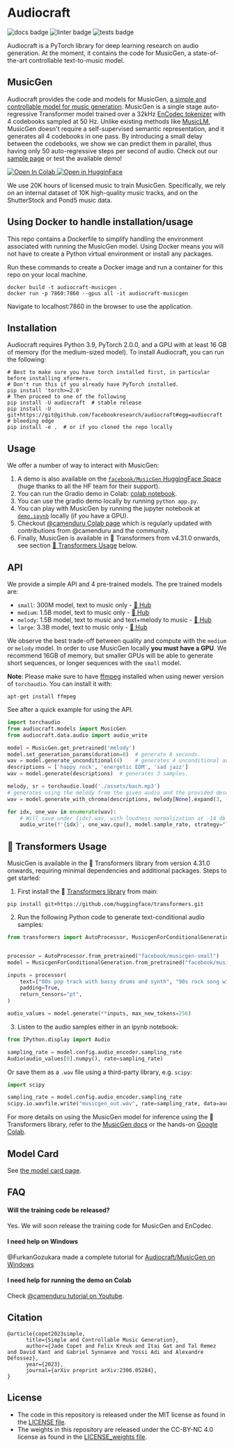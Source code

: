 # Audiocraft
![docs badge](https://github.com/facebookresearch/audiocraft/workflows/audiocraft_docs/badge.svg)
![linter badge](https://github.com/facebookresearch/audiocraft/workflows/audiocraft_linter/badge.svg)
![tests badge](https://github.com/facebookresearch/audiocraft/workflows/audiocraft_tests/badge.svg)

Audiocraft is a PyTorch library for deep learning research on audio generation. At the moment, it contains the code for MusicGen, a state-of-the-art controllable text-to-music model.

## MusicGen

Audiocraft provides the code and models for MusicGen, [a simple and controllable model for music generation][arxiv]. MusicGen is a single stage auto-regressive
Transformer model trained over a 32kHz <a href="https://github.com/facebookresearch/encodec">EnCodec tokenizer</a> with 4 codebooks sampled at 50 Hz. Unlike existing methods like [MusicLM](https://arxiv.org/abs/2301.11325), MusicGen doesn't require a self-supervised semantic representation, and it generates
all 4 codebooks in one pass. By introducing a small delay between the codebooks, we show we can predict
them in parallel, thus having only 50 auto-regressive steps per second of audio.
Check out our [sample page][musicgen_samples] or test the available demo!

<a target="_blank" href="https://colab.research.google.com/drive/1-Xe9NCdIs2sCUbiSmwHXozK6AAhMm7_i?usp=sharing">
  <img src="https://colab.research.google.com/assets/colab-badge.svg" alt="Open In Colab"/>
</a>
<a target="_blank" href="https://huggingface.co/spaces/facebook/MusicGen">
  <img src="https://huggingface.co/datasets/huggingface/badges/raw/main/open-in-hf-spaces-sm.svg" alt="Open in HugginFace"/>
</a>
<br>

We use 20K hours of licensed music to train MusicGen. Specifically, we rely on an internal dataset of 10K high-quality music tracks, and on the ShutterStock and Pond5 music data.

## Using Docker to handle installation/usage
This repo contains a Dockerfile to simplify handling the environment associated with running the MusicGen model. Using Docker means you will not have to create a Python virtual environment or install any packages.

Run these commands to create a Docker image and run a container for this repo on your local machine.

```shell
docker build -t audiocraft-musicgen .
docker run -p 7860:7860 --gpus all -it audiocraft-musicgen
```

Navigate to localhost:7860 in the browser to use the application.


## Installation
Audiocraft requires Python 3.9, PyTorch 2.0.0, and a GPU with at least 16 GB of memory (for the medium-sized model). To install Audiocraft, you can run the following:

```shell
# Best to make sure you have torch installed first, in particular before installing xformers.
# Don't run this if you already have PyTorch installed.
pip install 'torch>=2.0'
# Then proceed to one of the following
pip install -U audiocraft  # stable release
pip install -U git+https://git@github.com/facebookresearch/audiocraft#egg=audiocraft  # bleeding edge
pip install -e .  # or if you cloned the repo locally
```

## Usage
We offer a number of way to interact with MusicGen:
1. A demo is also available on the [`facebook/MusicGen`  HuggingFace Space](https://huggingface.co/spaces/facebook/MusicGen) (huge thanks to all the HF team for their support).
2. You can run the Gradio demo in Colab: [colab notebook](https://colab.research.google.com/drive/1fxGqfg96RBUvGxZ1XXN07s3DthrKUl4-?usp=sharing).
3. You can use the gradio demo locally by running `python app.py`.
4. You can play with MusicGen by running the jupyter notebook at [`demo.ipynb`](./demo.ipynb) locally (if you have a GPU).
5. Checkout [@camenduru Colab page](https://github.com/camenduru/MusicGen-colab) which is regularly
  updated with contributions from @camenduru and the community.
6. Finally, MusicGen is available in 🤗 Transformers from v4.31.0 onwards, see section [🤗 Transformers Usage](#-transformers-usage) below.

## API

We provide a simple API and 4 pre-trained models. The pre trained models are:
- `small`: 300M model, text to music only - [🤗 Hub](https://huggingface.co/facebook/musicgen-small)
- `medium`: 1.5B model, text to music only - [🤗 Hub](https://huggingface.co/facebook/musicgen-medium)
- `melody`: 1.5B model, text to music and text+melody to music - [🤗 Hub](https://huggingface.co/facebook/musicgen-melody)
- `large`: 3.3B model, text to music only - [🤗 Hub](https://huggingface.co/facebook/musicgen-large)

We observe the best trade-off between quality and compute with the `medium` or `melody` model.
In order to use MusicGen locally **you must have a GPU**. We recommend 16GB of memory, but smaller
GPUs will be able to generate short sequences, or longer sequences with the `small` model.

**Note**: Please make sure to have [ffmpeg](https://ffmpeg.org/download.html) installed when using newer version of `torchaudio`.
You can install it with:
```
apt-get install ffmpeg
```

See after a quick example for using the API.

```python
import torchaudio
from audiocraft.models import MusicGen
from audiocraft.data.audio import audio_write

model = MusicGen.get_pretrained('melody')
model.set_generation_params(duration=8)  # generate 8 seconds.
wav = model.generate_unconditional(4)    # generates 4 unconditional audio samples
descriptions = ['happy rock', 'energetic EDM', 'sad jazz']
wav = model.generate(descriptions)  # generates 3 samples.

melody, sr = torchaudio.load('./assets/bach.mp3')
# generates using the melody from the given audio and the provided descriptions.
wav = model.generate_with_chroma(descriptions, melody[None].expand(3, -1, -1), sr)

for idx, one_wav in enumerate(wav):
    # Will save under {idx}.wav, with loudness normalization at -14 db LUFS.
    audio_write(f'{idx}', one_wav.cpu(), model.sample_rate, strategy="loudness", loudness_compressor=True)
```

## 🤗 Transformers Usage

MusicGen is available in the 🤗 Transformers library from version 4.31.0 onwards, requiring minimal dependencies 
and additional packages. Steps to get started:

1. First install the 🤗 [Transformers library](https://github.com/huggingface/transformers) from main:

```
pip install git+https://github.com/huggingface/transformers.git
```

2. Run the following Python code to generate text-conditional audio samples:

```py
from transformers import AutoProcessor, MusicgenForConditionalGeneration


processor = AutoProcessor.from_pretrained("facebook/musicgen-small")
model = MusicgenForConditionalGeneration.from_pretrained("facebook/musicgen-small")

inputs = processor(
    text=["80s pop track with bassy drums and synth", "90s rock song with loud guitars and heavy drums"],
    padding=True,
    return_tensors="pt",
)

audio_values = model.generate(**inputs, max_new_tokens=256)
```

3. Listen to the audio samples either in an ipynb notebook:

```py
from IPython.display import Audio

sampling_rate = model.config.audio_encoder.sampling_rate
Audio(audio_values[0].numpy(), rate=sampling_rate)
```

Or save them as a `.wav` file using a third-party library, e.g. `scipy`:

```py
import scipy

sampling_rate = model.config.audio_encoder.sampling_rate
scipy.io.wavfile.write("musicgen_out.wav", rate=sampling_rate, data=audio_values[0, 0].numpy())
```

For more details on using the MusicGen model for inference using the 🤗 Transformers library, refer to the 
[MusicGen docs](https://huggingface.co/docs/transformers/main/en/model_doc/musicgen) or the hands-on 
[Google Colab](https://colab.research.google.com/github/sanchit-gandhi/notebooks/blob/main/MusicGen.ipynb).

## Model Card

See [the model card page](./MODEL_CARD.md).

## FAQ

#### Will the training code be released?

Yes. We will soon release the training code for MusicGen and EnCodec.


#### I need help on Windows

@FurkanGozukara made a complete tutorial for [Audiocraft/MusicGen on Windows](https://youtu.be/v-YpvPkhdO4)

#### I need help for running the demo on Colab

Check [@camenduru tutorial on Youtube](https://www.youtube.com/watch?v=EGfxuTy9Eeo).


## Citation
```
@article{copet2023simple,
      title={Simple and Controllable Music Generation},
      author={Jade Copet and Felix Kreuk and Itai Gat and Tal Remez and David Kant and Gabriel Synnaeve and Yossi Adi and Alexandre Défossez},
      year={2023},
      journal={arXiv preprint arXiv:2306.05284},
}
```

## License
* The code in this repository is released under the MIT license as found in the [LICENSE file](LICENSE).
* The weights in this repository are released under the CC-BY-NC 4.0 license as found in the [LICENSE_weights file](LICENSE_weights).

[arxiv]: https://arxiv.org/abs/2306.05284
[musicgen_samples]: https://ai.honu.io/papers/musicgen/
